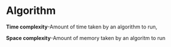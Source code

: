 # Algorithm

**Time complexity**-Amount of time taken by an algorithm to run,

**Space complexity**-Amount of memory taken by an algoritm to run
